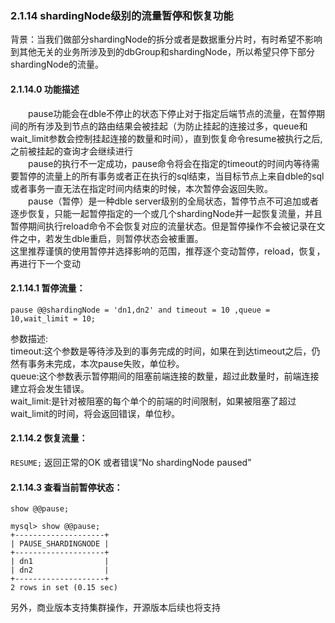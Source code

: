 ### 2.1.14 shardingNode级别的流量暂停和恢复功能

背景：当我们做部分shardingNode的拆分或者是数据重分片时，有时希望不影响到其他无关的业务所涉及到的dbGroup和shardingNode，所以希望只停下部分shardingNode的流量。   
#### 2.1.14.0 功能描述
  pause功能会在dble不停止的状态下停止对于指定后端节点的流量，在暂停期间的所有涉及到节点的路由结果会被挂起（为防止挂起的连接过多，queue和wait_limit参数会控制挂起连接的数量和时间），直到恢复命令resume被执行之后,之前被挂起的查询才会继续进行  
  pause的执行不一定成功，pause命令将会在指定的timeout的时间内等待需要暂停的流量上的所有事务或者正在执行的sql结束，当目标节点上来自dble的sql或者事务一直无法在指定时间内结束的时候，本次暂停会返回失败。  
  pause（暂停）是一种dble server级别的全局状态，暂停节点不可追加或者逐步恢复，只能一起暂停指定的一个或几个shardingNode并一起恢复流量，并且暂停期间执行reload命令不会恢复对应的流量状态。但是暂停操作不会被记录在文件之中，若发生dble重启，则暂停状态会被重置。  
  这里推荐谨慎的使用暂停并选择影响的范围，推荐逐个变动暂停，reload，恢复，再进行下一个变动
#### 2.1.14.1 暂停流量：  
`pause @@shardingNode = 'dn1,dn2' and timeout = 10 ,queue = 10,wait_limit = 10;`  

参数描述:  
timeout:这个参数是等待涉及到的事务完成的时间，如果在到达timeout之后，仍然有事务未完成，本次pause失败，单位秒。  
queue:这个参数表示暂停期间的阻塞前端连接的数量，超过此数量时，前端连接建立将会发生错误。  
wait_limit:是针对被阻塞的每个单个的前端的时间限制，如果被阻塞了超过wait_limit的时间，将会返回错误，单位秒。


#### 2.1.14.2 恢复流量：
`RESUME;`
返回正常的OK 或者错误“No shardingNode paused”

#### 2.1.14.3 查看当前暂停状态：

`show @@pause;`

```
mysql> show @@pause;
+--------------------+
| PAUSE_SHARDINGNODE |
+--------------------+
| dn1                |
| dn2                |
+--------------------+
2 rows in set (0.15 sec)
```

另外，商业版本支持集群操作，开源版本后续也将支持  


